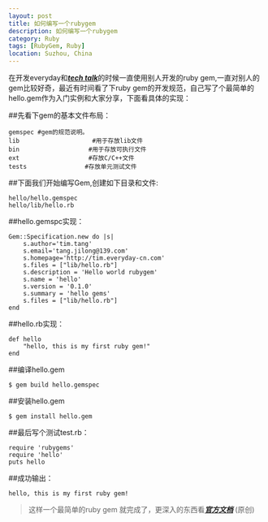 ```yaml
---
layout: post
title: 如何编写一个rubygem
description: 如何编写一个rubygem
category: Ruby
tags: [RubyGem, Ruby]
location: Suzhou, China
---
```

在开发everyday和[***tech talk***][1]的时候一直使用别人开发的ruby gem,一直对别人的gem比较好奇，最近有时间看了下ruby gem的开发规范，自己写了个最简单的hello.gem作为入门实例和大家分享，下面看具体的实现：

##先看下gem的基本文件布局：

	gemspec	#gem的规范说明。
	lib                    #用于存放lib文件
	bin                   #用于存放可执行文件
	ext                   #存放C/C++文件
	tests                #存放单元测试文件

##下面我们开始编写Gem,创建如下目录和文件:

	hello/hello.gemspec
	hello/lib/hello.rb

##hello.gemspc实现：

	Gem::Specification.new do |s|
		s.author='tim.tang'
		s.email='tang.jilong@139.com'
		s.homepage='http://tim.everyday-cn.com'
		s.files = ["lib/hello.rb"]
		s.description = 'Hello world rubygem'
		s.name = 'hello'
		s.version = '0.1.0'
		s.summary = 'hello gems'
		s.files = ["lib/hello.rb"]
	end

##hello.rb实现：

	def hello
		"hello, this is my first ruby gem!"
	end

##编译hello.gem

	$ gem build hello.gemspec

##安装hello.gem

	$ gem install hello.gem

##最后写个测试test.rb：

	require 'rubygems'
	require 'hello'
	puts hello

##成功输出：

	hello, this is my first ruby gem!

> 这样一个最简单的ruby gem 就完成了，更深入的东西看[***官方文档***][2] (原创)


  [1]: http://tim.everyday-cn.com "tech talk"
  [2]: http://docs.rubygems.org/read/chapter/20 "rubygem"
